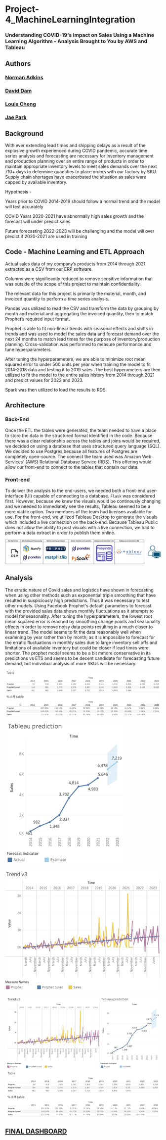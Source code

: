 # Project-4_MachineLearningIntegration
### Understanding COVID-19's Impact on Sales Using a Machine Learning Algorithm - Analysis Brought to You by AWS and Tableau

## Authors

### [Norman Adkins](https://github.com/nladkins)
### [David Dam](https://github.com/2Delta)
### [Louis Cheng](https://github.com/PigionLou)
### [Jae Park](https://github.com/jaep505)

## Background

With ever extending lead times and shipping delays as a result of the explosive growth experienced during COVID pandemic, accurate time series analysis and forecasting are necessary for inventory management and production planning over an entire range of products in order to maintain appropriate inventory levels to meet sales demands over the next 710+ days to determine quantities to place orders with our factory by SKU. Supply chain shortages have exacerbated the situation as sales were capped by available inventory.

Hypothesis -

Years prior to COVID 2014-2019 should follow a normal trend and the model will test accurately

COVID Years 2020-2021 have abnormally high sales growth and the forecast will under predict sales

Future forecasting 2022-2023 will be challenging and the model will over predict if 2020-2021 are used in training

## Code - Machine Learning and ETL Approach

Actual sales data of my company’s products from 2014 through 2021 extracted as a CSV from our ERP software.

Columns were significantly reduced to remove sensitive information that was outside of the scope of this project to maintain confidentiality.

The relevant data for this project is primarily the material, month, and invoiced quantity to perform a time series analysis.

Pandas was utilized to read the CSV and transform the data by grouping by month and material and aggregating the invoiced quantity, then to match Prophet’s required input format. 

Prophet is able to fit non-linear trends with seasonal effects and shifts in trends and was used to model the sales data and forecast demand over the next 24 months to match lead times for the purpose of inventory/production planning. Cross-validation was performed to measure performance and tune hyperparameters.

After tuning the hyperparameters, we are able to minimize root mean squared error to under 500 units per year when training the model to fit 2014-2018 data and testing it to 2019 sales. The best hyperameters are then utilized to fit the model to the entire sales history from 2014 through 2021 and predict values for 2022 and 2023.

Spark was then utilized to load the results to RDS.

## Architecture

### Back-End

Once the ETL the tables were generated, the team needed to have a place to store the data in the structured format identified in the code.  Because there was a clear relationship across the tables and joins would be required, we decided on using a database that uses structured query language (SQL).  We decided to use Postgres because all features of Postgres are completely open-source.  The connect the team used was Amazon Web Services' (AWS) Relational Database Service (RDS).  This offering would allow our front-end to connect to the tables that contain our data.

### Front-end

To deliver the analysis to the end-users, we needed both a front-end user-interface (UI) capable of connecting to a database.  `Flask` was considered first.  However, because we knew the visuals would be continously changing and we needed to immediately see the results, Tableau seemed to be a more viable option.  Two members of the team had licenses available for use.  For the front-end, we utilized Tableau Desktop to generate the visuals which included a live connection on the back-end.  Because Tableau Public does not allow the ability to post visuals with a live connection, we had to perform a data extract in order to publish them online.  

![Source to User](https://github.com/2Delta/Project-4_MachineLearningIntegration/blob/main/images/Architecture.png?raw=true)

## Analysis

The erratic nature of Covid sales and logistics have shown in forecasting when using other methods such as exponential triple smoothing that have resulted in suspiciously high predictions. Thus it was necessary to test other models. Using Facebook Prophet's default parameters to forecast with the provided sales data shows monthly fluctuations as it attempts to model for seasonality. After tuning the hyperparameters, the lowest root mean squared error is reached by smoothing change points and seasonality effects in order to remove noisy data points resulting in a much closer to linear trend. The model seems to fit the data reasonably well when examining by year rather than by month; as it is impossible to forecast for the erratic fluctuations in monthly sales due to large inventory sell offs and limitations of available inventory but could be closer if lead times were shorter. The prophet model seems to be a bit mmore conservative in its predictions vs ETS and seems to be decent candidate for forecasting future demand, but individual analysis of more SKUs will be necessary.

![Tables](https://github.com/2Delta/Project-4_MachineLearningIntegration/blob/main/images/tables.png?raw=true)

![Tableau Prediction](https://github.com/2Delta/Project-4_MachineLearningIntegration/blob/main/images/prediction.png?raw=true)

![Trends](https://github.com/2Delta/Project-4_MachineLearningIntegration/blob/main/images/trend.png?raw=true)

![Dashboard](https://github.com/2Delta/Project-4_MachineLearningIntegration/blob/main/images/dashboard.png?raw=true)




## [FINAL DASHBOARD](https://public.tableau.com/app/profile/jae.park/viz/CovidforecastingwithProphet/Dashboard1#1)
